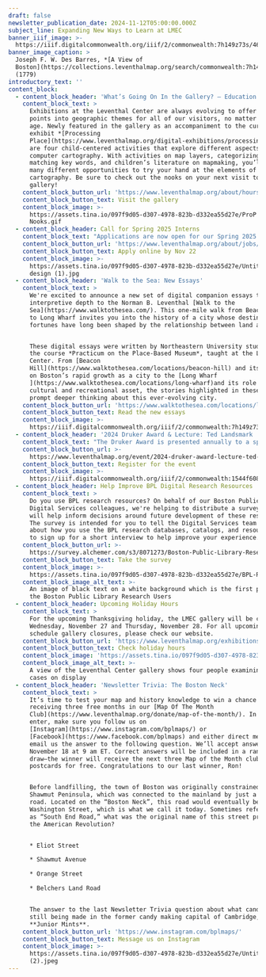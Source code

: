 ```yaml
---
draft: false
newsletter_publication_date: 2024-11-12T05:00:00.000Z
subject_line: Expanding New Ways to Learn at LMEC
banner_iiif_image: >-
  https://iiif.digitalcommonwealth.org/iiif/2/commonwealth:7h149z73s/462,2293,6660,2673/1200,/0/default.jpg
banner_image_caption: >
  Joseph F. W. Des Barres, *[A View of
  Boston](https://collections.leventhalmap.org/search/commonwealth:7h149z72h)*
  (1779)
introductory_text: ''
content_block:
  - content_block_header: 'What’s Going On In the Gallery? — Education Nooks '
    content_block_text: >
      Exhibitions at the Leventhal Center are always evolving to offer new entry
      points into geographic themes for all of our visitors, no matter their
      age. Newly featured in the gallery as an accompaniment to the current
      exhibit *[Processing
      Place](https://www.leventhalmap.org/digital-exhibitions/processing-place/)*
      are four child-centered activities that explore different aspects of
      computer cartography. With activities on map layers, categorizing pixels,
      matching key words, and children’s literature on mapmaking, you’ll find
      many different opportunities to try your hand at the elements of computer
      cartography. Be sure to check out the nooks on your next visit to the
      gallery!
    content_block_button_url: 'https://www.leventhalmap.org/about/hours-directions/'
    content_block_button_text: Visit the gallery
    content_block_image: >-
      https://assets.tina.io/097f9d05-d307-4978-823b-d332ea55d27e/ProP Ed
      Nooks.gif
  - content_block_header: Call for Spring 2025 Interns
    content_block_text: "Applications are now open for our Spring 2025 cohort of undergraduate interns. Our internship program trains the next generation of professionals in topics related to geospatial technology, public humanities, and librarianship. Interns will work onsite in the Center’s offices at the Central Library for 6-10 hours per week from mid-January 2025 through early May 2025 focused on\_[Geohumanities & GIS](https://lmec-main-website-staging.netlify.app/about/jobs/2024-summer-internships/#geohumanities--gis). *Apply online by November 22, 2024 at 3:00 pm ET.*\n"
    content_block_button_url: 'https://www.leventhalmap.org/about/jobs/2025-spring-internships/'
    content_block_button_text: Apply online by Nov 22
    content_block_image: >-
      https://assets.tina.io/097f9d05-d307-4978-823b-d332ea55d27e/Untitled
      design (1).jpg
  - content_block_header: 'Walk to the Sea: New Essays'
    content_block_text: >
      We're excited to announce a new set of digital companion essays that add
      interpretive depth to the Norman B. Leventhal [Walk to the
      Sea](https://www.walktothesea.com/). This one-mile walk from Beacon Hill
      to Long Wharf invites you into the history of a city whose destiny and
      fortunes have long been shaped by the relationship between land and water.


      These digital essays were written by Northeastern University students for
      the course *Practicum on the Place-Based Museum*, taught at the Leventhal
      Center. From [Beacon
      Hill](https://www.walktothesea.com/locations/beacon-hill) and its impact
      on Boston’s rapid growth as a city to the [Long Wharf
      ](https://www.walktothesea.com/locations/long-wharf)and its role as a
      cultural and recreational asset, the stories highlighted in these essays
      prompt deeper thinking about this ever-evolving city.
    content_block_button_url: 'https://www.walktothesea.com/locations/long-wharf'
    content_block_button_text: Read the new essays
    content_block_image: >-
      https://iiif.digitalcommonwealth.org/iiif/2/commonwealth:7h149z73s/1626,1590,2005,2558/1200,/0/default.jpg
  - content_block_header: '2024 Druker Award & Lecture: Ted Landsmark · November 16, 2 pm ET'
    content_block_text: "The Druker Award is presented annually to a speaker or speakers who has or have made outstanding and important contributions to the world of design. This year's awardee is\_**Theodore (Ted) C. Landsmark**, a civic planner, educator, civil rights advocate, and member of the Leventhal Center’s Board of Directors. In conversation with BPL President\_David Leonard, Landsmark will reflect on reimagining the urban public library, transformative civic spaces, and building an equitable city. There will be an audience Q\\&A following the discussion. Druker Company President\_**Ronald M. Druker**\_will give welcoming remarks.\n"
    content_block_button_url: >-
      https://www.leventhalmap.org/event/2024-druker-award-lecture-ted-landsmark/
    content_block_button_text: Register for the event
    content_block_image: >-
      https://iiif.digitalcommonwealth.org/iiif/2/commonwealth:1544f6081/2152,1149,2614,3130/1200,/0/default.jpg
  - content_block_header: Help Improve BPL Digital Research Resources
    content_block_text: >
      Do you use BPL research resources? On behalf of our Boston Public Library
      Digital Services colleagues, we're helping to distribute a survey that
      will help inform decisions around future development of these resources.
      The survey is intended for you to tell the Digital Services team a bit
      about how you use the BPL research databases, catalogs, and resources and
      to sign up for a short interview to help improve your experience.
    content_block_button_url: >-
      https://survey.alchemer.com/s3/8071273/Boston-Public-Library-Research-Users
    content_block_button_text: Take the survey
    content_block_image: >-
      https://assets.tina.io/097f9d05-d307-4978-823b-d332ea55d27e/BPL-Research-Survey.jpg
    content_block_image_alt_text: >-
      An image of black text on a white background which is the first page of
      the Boston Public Library Research Users 
  - content_block_header: Upcoming Holiday Hours
    content_block_text: >
      For the upcoming Thanksgiving holiday, the LMEC gallery will be closed on
      Wednesday, November 27 and Thursday, November 28. For all upcoming
      schedule gallery closures, please check our website.
    content_block_button_url: 'https://www.leventhalmap.org/exhibitions/visit/'
    content_block_button_text: Check holiday hours
    content_block_image: 'https://assets.tina.io/097f9d05-d307-4978-823b-d332ea55d27e/IMG_2428.jpg'
    content_block_image_alt_text: >-
      A view of the Leventhal Center gallery shows four people examining the
      cases on display
  - content_block_header: 'Newsletter Trivia: The Boston Neck'
    content_block_text: >
      It’s time to test your map and history knowledge to win a chance of
      receiving three free months in our [Map Of The Month
      Club](https://www.leventhalmap.org/donate/map-of-the-month/). In order to
      enter, make sure you follow us on
      [Instagram](https://www.instagram.com/bplmaps/) or
      [Facebook](https://www.facebook.com/bplmaps) and either direct message or
      email us the answer to the following question. We’ll accept answers until
      November 18 at 9 am ET. Correct answers will be included in a random
      draw—the winner will receive the next three Map of the Month club
      postcards for free. Congratulations to our last winner, Ron!


      Before landfilling, the town of Boston was originally constrained in the
      Shawmut Peninsula, which was connected to the mainland by just a single
      road. Located on the “Boston Neck”, this road would eventually be named
      Washington Street, which is what we call it today. Sometimes referred to
      as “South End Road,” what was the original name of this street prior to
      the American Revolution?


      * Eliot Street

      * Shawmut Avenue

      * Orange Street

      * Belchers Land Road


      The answer to the last Newsletter Trivia question about what candy is
      still being made in the former candy making capital of Cambridge, MA is
      **Junior Mints**.
    content_block_button_url: 'https://www.instagram.com/bplmaps/'
    content_block_button_text: Message us on Instagram
    content_block_image: >-
      https://assets.tina.io/097f9d05-d307-4978-823b-d332ea55d27e/Untitled
      (2).jpeg
---
```


